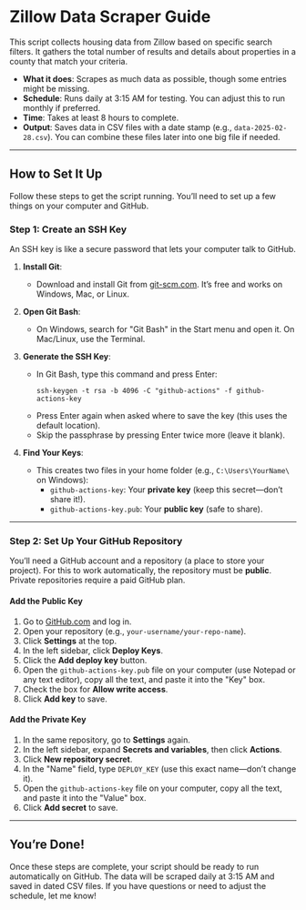 # Zillow Data Scraper Guide

This script collects housing data from Zillow based on specific search filters. It gathers the total number of results and details about properties in a county that match your criteria.

- **What it does**: Scrapes as much data as possible, though some entries might be missing.
- **Schedule**: Runs daily at 3:15 AM for testing. You can adjust this to run monthly if preferred.
- **Time**: Takes at least 8 hours to complete.
- **Output**: Saves data in CSV files with a date stamp (e.g., `data-2025-02-28.csv`). You can combine these files later into one big file if needed.

---

## How to Set It Up

Follow these steps to get the script running. You’ll need to set up a few things on your computer and GitHub.

### Step 1: Create an SSH Key
An SSH key is like a secure password that lets your computer talk to GitHub.

1. **Install Git**:
   - Download and install Git from [git-scm.com](https://git-scm.com/). It’s free and works on Windows, Mac, or Linux.
   
2. **Open Git Bash**:
   - On Windows, search for "Git Bash" in the Start menu and open it. On Mac/Linux, use the Terminal.

3. **Generate the SSH Key**:
   - In Git Bash, type this command and press Enter:
     ```
     ssh-keygen -t rsa -b 4096 -C "github-actions" -f github-actions-key
     ```
   - Press Enter again when asked where to save the key (this uses the default location).
   - Skip the passphrase by pressing Enter twice more (leave it blank).

4. **Find Your Keys**:
   - This creates two files in your home folder (e.g., `C:\Users\YourName\` on Windows):
     - `github-actions-key`: Your **private key** (keep this secret—don’t share it!).
     - `github-actions-key.pub`: Your **public key** (safe to share).

---

### Step 2: Set Up Your GitHub Repository
You’ll need a GitHub account and a repository (a place to store your project). For this to work automatically, the repository must be **public**. Private repositories require a paid GitHub plan.

#### Add the Public Key
1. Go to [GitHub.com](https://github.com/) and log in.
2. Open your repository (e.g., `your-username/your-repo-name`).
3. Click **Settings** at the top.
4. In the left sidebar, click **Deploy Keys**.
5. Click the **Add deploy key** button.
6. Open the `github-actions-key.pub` file on your computer (use Notepad or any text editor), copy all the text, and paste it into the "Key" box.
7. Check the box for **Allow write access**.
8. Click **Add key** to save.

#### Add the Private Key
1. In the same repository, go to **Settings** again.
2. In the left sidebar, expand **Secrets and variables**, then click **Actions**.
3. Click **New repository secret**.
4. In the "Name" field, type `DEPLOY_KEY` (use this exact name—don’t change it).
5. Open the `github-actions-key` file on your computer, copy all the text, and paste it into the "Value" box.
6. Click **Add secret** to save.

---

## You’re Done!
Once these steps are complete, your script should be ready to run automatically on GitHub. The data will be scraped daily at 3:15 AM and saved in dated CSV files. If you have questions or need to adjust the schedule, let me know!
